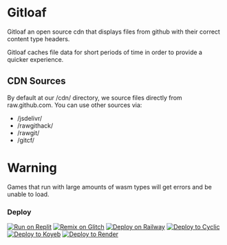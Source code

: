 # Gitloaf
Gitloaf an open source cdn that displays files from github with their correct content type headers.

Gitloaf caches file data for short periods of time in order to provide a quicker experience.

## CDN Sources
By default at our /cdn/ directory, we source files directly from raw.github.com.
You can use other sources via:
- /jsdelivr/
- /rawgithack/
- /rawgit/
- /gitcf/

# Warning
Games that run with large amounts of wasm types will get errors and be unable to load.

### Deploy
[![Run on Replit](https://binbashbanana.github.io/deploy-buttons/buttons/remade/replit.svg)](https://replit.com/github/carbonutilities/gitloaf)
[![Remix on Glitch](https://binbashbanana.github.io/deploy-buttons/buttons/remade/glitch.svg)](https://glitch.com/edit/#!/import/github/carbonutilities/gitloaf)
[![Deploy on Railway](https://binbashbanana.github.io/deploy-buttons/buttons/remade/railway.svg)](https://railway.app/new/template?template=https://github.com/carbonutilities/gitloaf)
[![Deploy to Cyclic](https://binbashbanana.github.io/deploy-buttons/buttons/remade/cyclic.svg)](https://app.cyclic.sh/api/app/deploy/carbonutilities/gitloaf)
[![Deploy to Koyeb](https://binbashbanana.github.io/deploy-buttons/buttons/remade/koyeb.svg)](https://app.koyeb.com/deploy?type=git&repository=github.com/carbonutilities/gitloaf&branch=main&name=gitloaf)
[![Deploy to Render](https://binbashbanana.github.io/deploy-buttons/buttons/remade/render.svg)](https://render.com/deploy?repo=https://github.com/carbonutilities/gitloaf)
